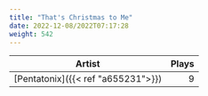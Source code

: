 ```yaml
---
title: "That's Christmas to Me"
date: 2022-12-08/2022T07:17:28
weight: 542
---
```




 Artist | Plays 
----- | -----:
[Pentatonix]({{< ref "a655231">}}) | 9
